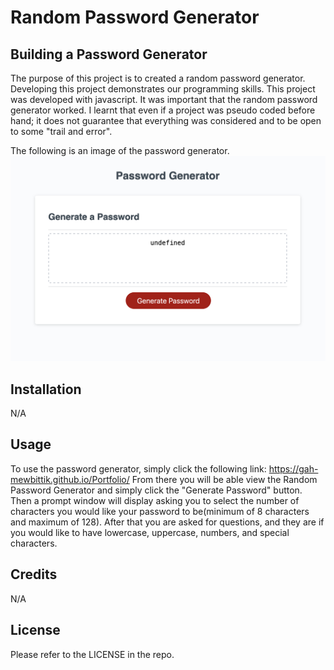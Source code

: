 # Random Password Generator

## Building a Password Generator

The purpose of this project is to created a random password generator. Developing this project demonstrates our programming skills.
This project was developed with javascript. It was important that the random password generator worked. I learnt that even if a project was pseudo coded before hand; it does not guarantee that everything was considered and to be open to some "trail and error".  

The following is an image of the password generator.
![Alt text](./assets/images/rand-pwd-gen.png) 



## Installation

N/A

## Usage

To use the password generator, simply click the following link: https://gah-mewbittik.github.io/Portfolio/
From there you will be able view the Random Password Generator and simply click the "Generate Password" button. Then a prompt window will display asking you
to select the number of characters you would like your password to be(minimum of 8 characters and maximum of 128). After that you are asked for questions, and they
are if you would like to have lowercase, uppercase, numbers, and special characters. 

## Credits

N/A

## License

Please refer to the LICENSE in the repo.
